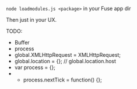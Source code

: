 

`node loadmodules.js <package>` in your Fuse app dir

Then just <LoadModules /> in your UX.


TODO:

- Buffer
- process
- global.XMLHttpRequest = XMLHttpRequest;
- global.location = {}; // global.location.host
- var process = {};
- - process.nextTick = function() {};
